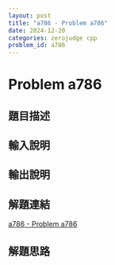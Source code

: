 ```yaml
---
layout: post
title: "a786 - Problem a786"
date: 2024-12-20
categories: zerojudge cpp
problem_id: a786
---
```


# Problem a786

## 題目描述



## 輸入說明



## 輸出說明



## 解題連結

[a786 - Problem a786](https://zerojudge.tw/ShowProblem?problemid=a786)

## 解題思路

